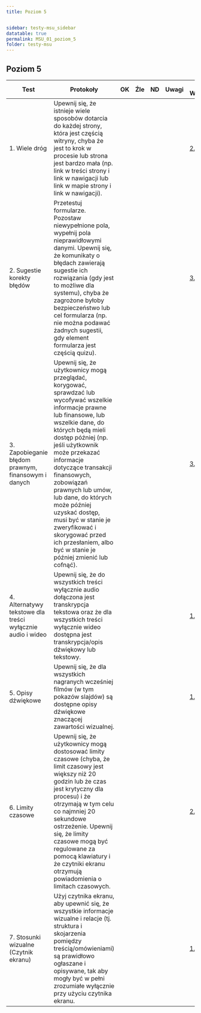 ```yaml
---
title: Poziom 5


sidebar: testy-msu_sidebar
datatable: true
permalink: MSU_01_poziom_5
folder: testy-msu
---
```




## Poziom 5 

| Test        | Protokoły                    |OK|Źle|ND| Uwagi  |KS WCAG|
|-------------|------------------------------|--|---|--|--------|--------|
|1. Wiele dróg|Upewnij się, że istnieje wiele sposobów dotarcia do każdej strony, która jest częścią witryny, chyba że jest to krok w procesie lub strona jest bardzo mała (np. link w treści strony i link w nawigacji lub link w mapie strony i link w nawigacji).| | | | |[2.4.5](https://wcag.lepszyweb.pl/#multiple-ways)|
|2. Sugestie korekty błędów|Przetestuj formularze. Pozostaw niewypełnione pola, wypełnij pola nieprawidłowymi danymi. Upewnij się, że komunikaty o błędach zawierają sugestie ich rozwiązania (gdy jest to możliwe dla systemu), chyba że zagrożone byłoby  bezpieczeństwo lub cel formularza (np. nie można podawać żadnych sugestii, gdy element formularza jest częścią quizu). | | | | |[3.3.3](https://wcag.lepszyweb.pl/#error-suggestion)|
|3. Zapobieganie błędom prawnym, finansowym i danych|Upewnij się, że użytkownicy mogą przeglądać, korygować, sprawdzać lub wycofywać wszelkie informacje prawne lub finansowe, lub wszelkie dane, do których będą mieli dostęp później (np. jeśli użytkownik może przekazać informacje dotyczące transakcji finansowych, zobowiązań prawnych lub umów, lub dane, do których może później uzyskać dostęp, musi być w stanie je zweryfikować i skorygować przed ich przesłaniem, albo być w stanie je później zmienić lub cofnąć).| | | | |[3.3.4](https://wcag.lepszyweb.pl/#error-prevention-legal-financial-data)|
|4. Alternatywy tekstowe dla treści wyłącznie audio i wideo|Upewnij się, że do wszystkich treści wyłącznie audio dołączona jest transkrypcja tekstowa oraz że dla wszystkich treści wyłącznie wideo dostępna jest transkrypcja/opis dźwiękowy lub tekstowy.| | | | |[1.2.1](https://wcag.lepszyweb.pl/#audio-only-and-video-only-prerecorded)|
|5. Opisy dźwiękowe|Upewnij się, że dla wszystkich nagranych wcześniej filmów (w tym pokazów slajdów) są dostępne opisy dźwiękowe znaczącej zawartości wizualnej.| | | | |[1.2.5](https://wcag.lepszyweb.pl/#audio-description-prerecorded)|
|6. Limity czasowe|Upewnij się, że użytkownicy mogą dostosować limity czasowe (chyba, że limit czasowy jest większy niż 20 godzin lub że czas jest krytyczny dla procesu) i że otrzymają w tym celu co najmniej 20 sekundowe ostrzeżenie. Upewnij się, że limity czasowe mogą być regulowane za pomocą klawiatury i że czytniki ekranu otrzymują powiadomienia o limitach czasowych.| | | | |[2.2.1](https://wcag.lepszyweb.pl/#timing-adjustable)|
|7. Stosunki wizualne (Czytnik ekranu)|Użyj czytnika ekranu, aby upewnić się, że wszystkie informacje wizualne i relacje (tj. struktura i skojarzenia pomiędzy treścią/omówieniami) są prawidłowo ogłaszane i opisywane, tak aby mogły być w pełni zrozumiałe wyłącznie przy użyciu czytnika ekranu.| | | | |[1.3.1](https://wcag.lepszyweb.pl/#info-and-relationships)|










